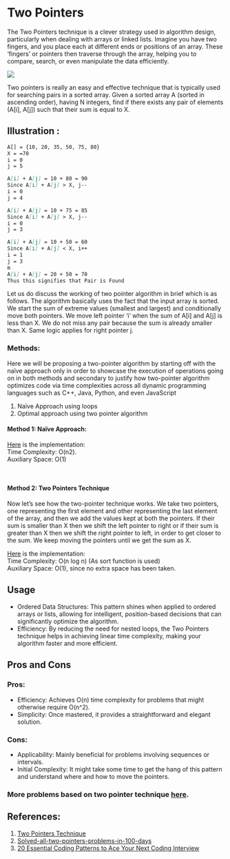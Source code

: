 # Two Pointers

The Two Pointers technique is a clever strategy used in algorithm design, particularly when dealing with arrays or linked lists. Imagine you have two
fingers, and you place each at different ends or positions of an array. These ‘fingers’ or pointers then traverse through the array, helping you to
compare, search, or even manipulate the data efficiently.

![](https://media.dev.to/cdn-cgi/image/width=800%2Cheight=%2Cfit=scale-down%2Cgravity=auto%2Cformat=auto/https%3A%2F%2Fdev-to-uploads.s3.amazonaws.com%2Fuploads%2Farticles%2Fn00zc8hdrzchlnllby5a.png)

Two pointers is really an easy and effective technique that is typically used for searching pairs in a sorted array.
Given a sorted array A (sorted in ascending order), having N integers, find if there exists any pair of elements (A[i], A[j]) such that their sum is
equal to X.

## Illustration :

```markdown
A[] = {10, 20, 35, 50, 75, 80}
X = =70
i = 0
j = 5

A[i] + A[j] = 10 + 80 = 90
Since A[i] + A[j] > X, j--
i = 0
j = 4

A[i] + A[j] = 10 + 75 = 85
Since A[i] + A[j] > X, j--
i = 0
j = 3

A[i] + A[j] = 10 + 50 = 60
Since A[i] + A[j] < X, i++
i = 1
j = 3
m
A[i] + A[j] = 20 + 50 = 70
Thus this signifies that Pair is Found
```

Let us do discuss the working of two pointer algorithm in brief which is as follows. The algorithm basically uses the fact that the input array is
sorted. We start the sum of extreme values (smallest and largest) and conditionally move both pointers. We move left pointer ‘i’ when the sum of A[i]
and A[j] is less than X. We do not miss any pair because the sum is already smaller than X. Same logic applies for right pointer j.

### Methods:

Here we will be proposing a two-pointer algorithm by starting off with the naïve approach only in order to showcase the execution of operations going
on in both methods and secondary to justify how two-pointer algorithm optimizes code via time complexities across all dynamic programming languages
such as C++, Java, Python, and even JavaScript

1. Naïve Approach using loops
2. Optimal approach using two pointer algorithm

#### Method 1: Naïve Approach:

[Here](Naive-Approach.example.ts) is the implementation:
<br>Time Complexity:  O(n2).
<br>Auxiliary Space: O(1)

<br>

#### Method 2: Two Pointers Technique

Now let’s see how the two-pointer technique works. We take two pointers, one representing the first element and other representing the last element of
the array, and then we add the values kept at both the pointers. If their sum is smaller than X then we shift the left pointer to right or if their
sum is greater than X then we shift the right pointer to left, in order to get closer to the sum. We keep moving the pointers until we get the sum as
X.

[Here]() is the implementation:
<br>Time Complexity:  O(n log n) (As sort function is used)
<br>Auxiliary Space: O(1), since no extra space has been taken.


## Usage

* Ordered Data Structures: This pattern shines when applied to ordered arrays or lists, allowing for intelligent, position-based decisions that can
  significantly optimize the algorithm.
* Efficiency: By reducing the need for nested loops, the Two Pointers technique helps in achieving linear time complexity, making your algorithm
  faster and more efficient.

## Pros and Cons

### Pros:

* Efficiency: Achieves O(n) time complexity for problems that might otherwise require O(n^2).
* Simplicity: Once mastered, it provides a straightforward and elegant solution.

### Cons:

* Applicability: Mainly beneficial for problems involving sequences or intervals.
* Initial Complexity: It might take some time to get the hang of this pattern and understand where and how to move the pointers.

### More problems based on two pointer technique [here](./Problems).

## References:
1. [Two Pointers Technique](https://www.geeksforgeeks.org/two-pointers-technique)
2. [Solved-all-two-pointers-problems-in-100-days](https://leetcode.com/discuss/study-guide/1688903/Solved-all-two-pointers-problems-in-100-days)
3. [20 Essential Coding Patterns to Ace Your Next Coding Interview ](https://dev.to/arslan_ah/20-essential-coding-patterns-to-ace-your-next-coding-interview-32a3)
